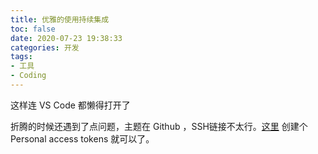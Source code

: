 ```yaml
---
title: 优雅的使用持续集成
toc: false
date: 2020-07-23 19:38:33
categories: 开发
tags:
- 工具
- Coding
---
```

这样连 VS Code 都懒得打开了
<!-- more -->

折腾的时候还遇到了点问题，主题在 Github ，SSH链接不太行。[这里](https://github.com/settings/tokens) 创建个 Personal access tokens 就可以了。